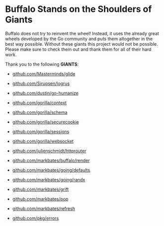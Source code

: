 
# Buffalo Stands on the Shoulders of Giants

Buffalo does not try to reinvent the wheel! Instead, it uses the already great wheels developed by the Go community and puts them altogether in the best way possible. Without these giants this project would not be possible. Please make sure to check them out and thank them for all of their hard work.

Thank you to the following **GIANTS**:


* [github.com/Masterminds/glide](https://github.com/Masterminds/glide)

* [github.com/Sirupsen/logrus](https://github.com/Sirupsen/logrus)

* [github.com/dustin/go-humanize](https://github.com/dustin/go-humanize)

* [github.com/gorilla/context](https://github.com/gorilla/context)

* [github.com/gorilla/schema](https://github.com/gorilla/schema)

* [github.com/gorilla/securecookie](https://github.com/gorilla/securecookie)

* [github.com/gorilla/sessions](https://github.com/gorilla/sessions)

* [github.com/gorilla/websocket](https://github.com/gorilla/websocket)

* [github.com/julienschmidt/httprouter](https://github.com/julienschmidt/httprouter)

* [github.com/markbates/buffalo/render](https://github.com/markbates/buffalo/render)

* [github.com/markbates/going/defaults](https://github.com/markbates/going/defaults)

* [github.com/markbates/going/randx](https://github.com/markbates/going/randx)

* [github.com/markbates/grift](https://github.com/markbates/grift)

* [github.com/markbates/pop](https://github.com/markbates/pop)

* [github.com/markbates/refresh](https://github.com/markbates/refresh)

* [github.com/pkg/errors](https://github.com/pkg/errors)

